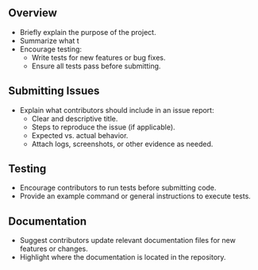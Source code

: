 


## Overview
- Briefly explain the purpose of the project.
- Summarize what t
- Encourage testing:
  - Write tests for new features or bug fixes.
  - Ensure all tests pass before submitting.

## Submitting Issues
- Explain what contributors should include in an issue report:
  - Clear and descriptive title.
  - Steps to reproduce the issue (if applicable).
  - Expected vs. actual behavior.
  - Attach logs, screenshots, or other evidence as needed.

## Testing
- Encourage contributors to run tests before submitting code.
- Provide an example command or general instructions to execute tests.

## Documentation
- Suggest contributors update relevant documentation files for new features or changes.
- Highlight where the documentation is located in the repository.

